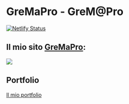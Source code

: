 # GreMaPro - GreM@Pro 

[![Netlify Status](https://api.netlify.com/api/v1/badges/c952af3b-547a-40a6-a999-a7966a846b2c/deploy-status)](https://app.netlify.com/sites/eleventy-webpack/deploys)

## Il mio sito  [GreMaPro](https://www.gremapro.it/):

[![](https://res.cloudinary.com/maox17/image/upload/v1608883596/gremapro/logo_300_mmeeaj.png)](https://www.gremapro.it/)

## Portfolio

[Il mio portfolio](https://www.gremapro.it/portfolio/)

